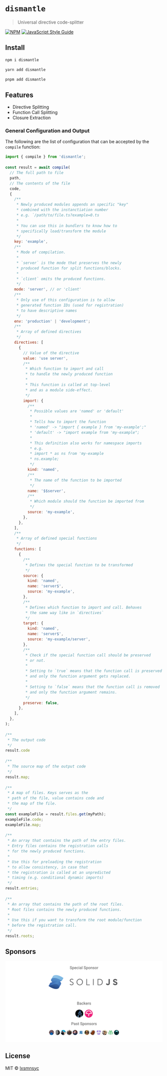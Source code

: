 # `dismantle`

> Universal directive code-splitter

[![NPM](https://img.shields.io/npm/v/dismantle.svg)](https://www.npmjs.com/package/dismantle) [![JavaScript Style Guide](https://badgen.net/badge/code%20style/airbnb/ff5a5f?icon=airbnb)](https://github.com/airbnb/javascript)

## Install

```bash
npm i dismantle
```

```bash
yarn add dismantle
```

```bash
pnpm add dismantle
```

## Features

- Directive Splitting
- Function Call Splitting
- Closure Extraction

### General Configuration and Output

The following are the list of configuration that can be accepted by the `compile` function:

```js
import { compile } from 'dismantle';

const result = await compile(
  // The full path to file
  path,
  // The contents of the file
  code,
  {
    /**
     * Newly produced modules appends an specific "key"
     * combined with the instanctiation number 
     * e.g. `/path/to/file.ts?example=0.ts
     * 
     * You can use this in bundlers to know how to
     * specifically load/transform the module
     */
    key: 'example',
    /**
     * Mode of compilation.
     * 
     * `server` is the mode that preserves the newly
     * produced function for split functions/blocks.
     * 
     * `client` omits the produced functions.
     */
    mode: 'server', // or 'client'
    /**
     * Only use of this configuration is to allow
     * generated function IDs (used for registration)
     * to have descriptive names
     */
    env: 'production' | 'development';
    /**
     * Array of defined directives
     */
    directives: [
      {
        // Value of the directive
        value: 'use server',
        /**
         * Which function to import and call
         * to handle the newly produced function
         * 
         * This function is called at top-level
         * and as a module side-effect.
         */
        import: {
          /**
           * Possible values are 'named' or 'default'
           * 
           * Tells how to import the function
           * 'named' -> "import { example } from 'my-example';"
           * 'default' -> "import example from 'my-example";
           * 
           * This definition also works for namespace imports
           * e.g.
           * import * as ns from 'my-example
           * ns.example;
           */
          kind: 'named',
          /**
           * The name of the function to be imported
           */
          name: '$$server',
          /**
           * Which module should the function be imported from
           */
          source: 'my-example',
        },
      },
    ],
    /**
     * Array of defined special functions
     */
    functions: [
      {
        /**
         * Defines the special function to be transformed
         */
        source: {
          kind: 'named',
          name: 'server$',
          source: 'my-example',
        },
        /**
         * Defines which function to import and call. Behaves
         * the same way like in `directives`
         */
        target: {
          kind: 'named',
          name: 'server$',
          source: 'my-example/server',
        },
        /**
         * Check if the special function call should be preserved
         * or not.
         * 
         * Setting to `true` means that the function call is preserved
         * and only the function argument gets replaced.
         * 
         * Setting to `false` means that the function call is removed
         * and only the function argument remains.
         */
        preserve: false,
      },
    ],
  },
);

/**
 * The output code
 */
result.code

/**
 * The source map of the output code
 */
result.map;

/**
 * A map of files. Keys serves as the
 * path of the file, value contains code and
 * the map of the file.
 */
const exampleFile = result.files.get(myPath);
exampleFile.code;
exampleFile.map;

/**
 * An array that contains the path of the entry files.
 * Entry files contains the registration calls
 * for the newly produced functions.
 * 
 * Use this for preloading the registration
 * to allow consistency, in case that
 * the registration is called at an unpredicted
 * timing (e.g. conditional dynamic imports)
 */
result.entries;

/**
 * An array that contains the path of the root files.
 * Root files contains the newly produced functions.
 * 
 * Use this if you want to transform the root module/function
 * before the registration call.
 */
result.roots;
```

## Sponsors

![Sponsors](https://github.com/lxsmnsyc/sponsors/blob/main/sponsors.svg?raw=true)

## License

MIT © [lxsmnsyc](https://github.com/lxsmnsyc)
